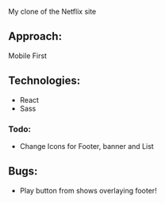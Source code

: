 My clone of the Netflix site

## Approach:

Mobile First

## Technologies:

- React
- Sass

### Todo:

- Change Icons for Footer, banner and List

## Bugs:

- Play button from shows overlaying footer!
